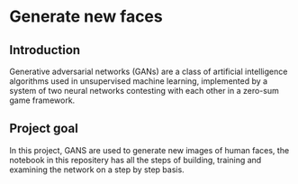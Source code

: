 # Generate new faces

## Introduction
Generative adversarial networks (GANs) are a class of artificial intelligence algorithms used in unsupervised machine learning, implemented by a system of two neural networks contesting with each other in a zero-sum game framework.

## Project goal
In this project, GANS are used to generate new images of human faces, the notebook in this repositery has all the steps of building, training and examining the network on a step by step basis. 
